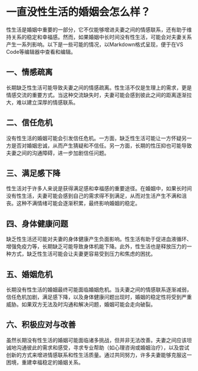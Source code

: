 # 一直没性生活的婚姻会怎么样？

性生活是婚姻中重要的一部分，它不仅能够增进夫妻之间的情感联系，还有助于维持关系的稳定和幸福感。然而，如果婚姻中长时间没有性生活，可能会对夫妻关系产生一系列影响。以下是一些可能的情况，以Markdown格式呈现，便于在VS Code等编辑器中查看和编辑。

## 一、情感疏离

长期缺乏性生活可能导致夫妻之间的情感疏离。性生活不仅是生理上的需求，更是情感交流的重要方式。当这种交流缺失时，夫妻可能会感到彼此之间的距离逐渐拉大，难以建立深厚的情感联系。

## 二、信任危机

没有性生活的婚姻可能会引发信任危机。一方面，缺乏性生活可能让一方怀疑另一方是否对婚姻忠诚，从而产生猜疑和不信任。另一方面，长期的性压抑也可能导致夫妻之间的沟通障碍，进一步加剧信任问题。

## 三、满足感下降

性生活对于许多人来说是获得满足感和幸福感的重要途径。在婚姻中，如果长时间没有性生活，夫妻可能会感到自己的需求得不到满足，从而对生活产生不满和沮丧。这种不满情绪可能会逐渐积累，最终影响婚姻的稳定。

## 四、身体健康问题

缺乏性生活还可能对夫妻的身体健康产生负面影响。性生活有助于促进血液循环、增强免疫力等，长期缺乏可能导致身体机能下降。此外，性生活也是释放压力的一种方式，缺乏性生活可能会让夫妻更容易受到压力和焦虑的困扰。

## 五、婚姻危机

长期没有性生活的婚姻最终可能面临婚姻危机。当夫妻之间的情感联系逐渐减弱，信任危机加剧，满足感下降，以及身体健康问题出现时，婚姻的稳定性将受到严重威胁。如果双方无法及时沟通和解决问题，婚姻可能会走向破裂。

## 六、积极应对与改善

虽然长期没有性生活的婚姻可能面临诸多挑战，但并非无法改善。夫妻之间应该坦诚地沟通彼此的需求和感受，寻求专业帮助（如心理咨询或婚姻治疗），以及尝试创新的方式来增进情感联系和性生活质量。通过共同努力，许多夫妻能够克服这一困境，重建幸福稳定的婚姻关系。